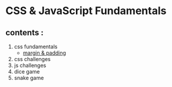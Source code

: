# CSS & JavaScript Fundamentals
## contents :
  1. css fundamentals
     - [margin & padding](step_01/README.md)
  2. css challenges
  3. js challenges
  4. dice game
  5. snake game
